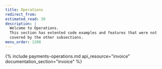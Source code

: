 ```yaml
---
title: Operations
redirect_from:
estimated_read: 30
description: |
  Welcome to Operations.
  This section has extented code examples and features that were not
  covered by the other subsections.
menu_order: 1200
---
```


{% include payments-operations.md api_resource="invoice"
documentation_section="invoice" %}